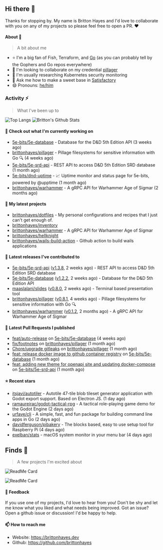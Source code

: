 ## Hi there 👋

Thanks for stopping by. 
My name is Britton Hayes and I'd love to collaborate with you on any of my projects so please feel free to open a PR. :heart:

#### About 📘

> A bit about me

- ⭐ I'm a big fan of Fish, Terraform, and [Go](https://golang.org) (as you can probably tell by the Gophers and Go repos everywhere)
- 🤝 I'm looking to collaborate on my credential [pillager](https://github.com/brittonhayes/pillager)
- 🤔 I'm usually researching Kubernetes security monitoring
- 💬 Ask me how to make a sweet base in [Satisfactory](https://www.satisfactorygame.com/)
- 😄 Pronouns: [he/him](https://pronoun.is/he)

### Activity ⚡

> What I've been up to

![Top Langs](https://github-readme-stats.vercel.app/api/top-langs/?username=brittonhayes&hide=javascript,html,css&title_color=95c4ce&icon_color=95c4ce&text_color=c6c8d1&bg_color=161821)
![Britton's Github Stats](https://github-readme-stats.vercel.app/api?username=brittonhayes&show_icons=true&count_private=true&title_color=95c4ce&icon_color=95c4ce&text_color=c6c8d1&bg_color=161821)

#### 👷 Check out what I'm currently working on

- [5e-bits/5e-database](https://github.com/5e-bits/5e-database) - Database for the D&amp;D 5th Edition API (3 weeks ago)
- [brittonhayes/pillager](https://github.com/brittonhayes/pillager) - Pillage filesystems for sensitive information with Go 🔍 (4 weeks ago)
- [5e-bits/5e-srd-api](https://github.com/5e-bits/5e-srd-api) - REST API to access D&amp;D 5th Edition SRD database (1 month ago)
- [5e-bits/dnd-uptime](https://github.com/5e-bits/dnd-uptime) - 📈 Uptime monitor and status page for 5e-bits, powered by @upptime (1 month ago)
- [brittonhayes/warhammer](https://github.com/brittonhayes/warhammer) - A gRPC API for Warhammer Age of Sigmar (2 months ago)

#### 🌱 My latest projects

- [brittonhayes/dotfiles](https://github.com/brittonhayes/dotfiles) - My personal configurations and recipes that I just can&#39;t get enough of.
- [brittonhayes/inventory](https://github.com/brittonhayes/inventory)
- [brittonhayes/warhammer](https://github.com/brittonhayes/warhammer) - A gRPC API for Warhammer Age of Sigmar
- [brittonhayes/hellknight](https://github.com/brittonhayes/hellknight)
- [brittonhayes/wails-build-action](https://github.com/brittonhayes/wails-build-action) - Github action to build wails applications

#### 🔭 Latest releases I've contributed to

- [5e-bits/5e-srd-api](https://github.com/5e-bits/5e-srd-api) ([v1.3.8](https://github.com/5e-bits/5e-srd-api/releases/tag/v1.3.8), 2 weeks ago) - REST API to access D&amp;D 5th Edition SRD database
- [5e-bits/5e-database](https://github.com/5e-bits/5e-database) ([v1.2.2](https://github.com/5e-bits/5e-database/releases/tag/v1.2.2), 2 weeks ago) - Database for the D&amp;D 5th Edition API
- [maaslalani/slides](https://github.com/maaslalani/slides) ([v0.8.0](https://github.com/maaslalani/slides/releases/tag/v0.8.0), 2 weeks ago) - Terminal based presentation tool
- [brittonhayes/pillager](https://github.com/brittonhayes/pillager) ([v0.8.1](https://github.com/brittonhayes/pillager/releases/tag/v0.8.1), 4 weeks ago) - Pillage filesystems for sensitive information with Go 🔍
- [brittonhayes/warhammer](https://github.com/brittonhayes/warhammer) ([v0.1.2](https://github.com/brittonhayes/warhammer/releases/tag/v0.1.2), 2 months ago) - A gRPC API for Warhammer Age of Sigmar

#### 🔨 Latest Pull Requests I published

- [feat/auto-release](https://github.com/5e-bits/5e-database/pull/456) on [5e-bits/5e-database](https://github.com/5e-bits/5e-database) (4 weeks ago)
- [fix/footnotes](https://github.com/brittonhayes/pillager/pull/69) on [brittonhayes/pillager](https://github.com/brittonhayes/pillager) (1 month ago)
- [Chore/upgrade gitleaks](https://github.com/brittonhayes/pillager/pull/68) on [brittonhayes/pillager](https://github.com/brittonhayes/pillager) (1 month ago)
- [feat: release docker image to github container registry](https://github.com/5e-bits/5e-database/pull/451) on [5e-bits/5e-database](https://github.com/5e-bits/5e-database) (1 month ago)
- [feat: adding new theme for openapi site and updating docker-compose](https://github.com/5e-bits/5e-srd-api/pull/282) on [5e-bits/5e-srd-api](https://github.com/5e-bits/5e-srd-api) (1 month ago)

#### ⭐ Recent stars

- [itsjavi/autotiler](https://github.com/itsjavi/autotiler) - Autotile 47-tile blob tileset generator application with Godot export support. Based on Electron JS. (1 day ago)
- [ramaureirac/godot-tactical-rpg](https://github.com/ramaureirac/godot-tactical-rpg) - A tactical role-playing game demo for the Godot Engine (2 days ago)
- [urfave/cli](https://github.com/urfave/cli) - A simple, fast, and fun package for building command line apps in Go (2 days ago)
- [davidferguson/pibakery](https://github.com/davidferguson/pibakery) - The blocks based, easy to use setup tool for Raspberry Pi (4 days ago)
- [exelban/stats](https://github.com/exelban/stats) - macOS system monitor in your menu bar (4 days ago)

## Finds 🔬

> A few projects I'm excited about

![ReadMe Card](https://github-readme-stats.vercel.app/api/pin/?username=princjef&repo=gomarkdoc&title_color=95c4ce&icon_color=95c4ce&text_color=c6c8d1&bg_color=161821)

![ReadMe Card](https://github-readme-stats.vercel.app/api/pin/?username=BurntSushi&repo=ripgrep&title_color=95c4ce&icon_color=95c4ce&text_color=c6c8d1&bg_color=161821)


#### 💬 Feedback

If you use one of my projects, I'd love to hear from you! Don't be shy and let me know what you liked
and what needs being improved. Got an issue? Open a github issue or discussion! I'd be happy to help.

#### 📫 How to reach me

- Website: https://brittonhayes.dev
- Github: https://github.com/brittonhayes